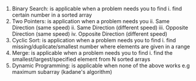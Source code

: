 1. Binary Search: is applicable when a problem needs you to find
    i. find certain number in a sorted array
2. Two Pointers: is application when a problem needs you
    ii. Same Direction (same speed)
    ii. Same Direction (different speed)
    iii. Opposite Direction (same speed)
    iv. Opposite Direction (different speed)
3. Cyclic Sort: is application when a problem needs you to find
    i. find missing/duplicate/smallest number where elements are given in a range
4. Merge: is applicable when a problem needs you to find
    i. find the smallest/largest/specified element from N sorted arrays
5. Dynamic Programming: is applicable when none of the above works e.g maximum subarray (kadane's algorithm)